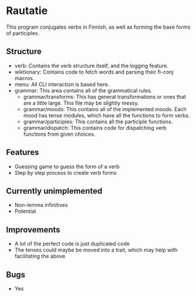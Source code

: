 # Rautatie

This program conjugates verbs in Finnish, as well as forming the base forms of participles.

## Structure
- verb: Contains the verb structure itself, and the logging feature.
- wiktionary: Contains code to fetch words and parsing their fi-conj macros.
- menu: All CLI interaction is based here.
- grammar: This area contains all of the grammatical rules.
    - grammar/transforms: This has general transformations or ones that are a little large. This file may be slightly messy.
    - grammar/moods: This contains all of the implemented moods. Each mood has tense modules, which have all the functions to form verbs.
    - grammar/participles: This contains all the participle functions.
    - grammar/dispatch: This contains code for dispatching verb functions from given choices.

## Features
- Guessing game to guess the form of a verb
- Step by step process to create verb forms

## Currently unimplemented
- Non-lemma infinitives
- Potential

## Improvements
- A lot of the perfect code is just duplicated code
- The tenses could maybe be moved into a trait, which may help with facilitating the above

## Bugs
- Yes
